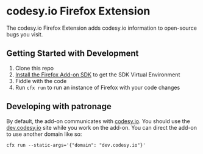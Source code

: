 codesy.io Firefox Extension
===========================

The codesy.io Firefox Extension adds codesy.io information to open-source bugs
you visit.

Getting Started with Development
--------------------------------

1. Clone this repo
2. [Install the Firefox Add-on SDK](https://addons.mozilla.org/developers/docs/sdk/latest/dev-guide/tutorials/installation.html) to get the SDK Virtual Environment
3. Fiddle with the code
4. Run `cfx run` to run an instance of Firefox with your code changes

Developing with patronage
-------------------------

By default, the add-on communicates with [codesy.io](http://codesy.io). You should use the [dev.codesy.io](http://dev.codesy.io) site while you work on the add-on. You can direct the add-on to use another domain like so:

```
cfx run --static-args='{"domain": "dev.codesy.io"}'
```
